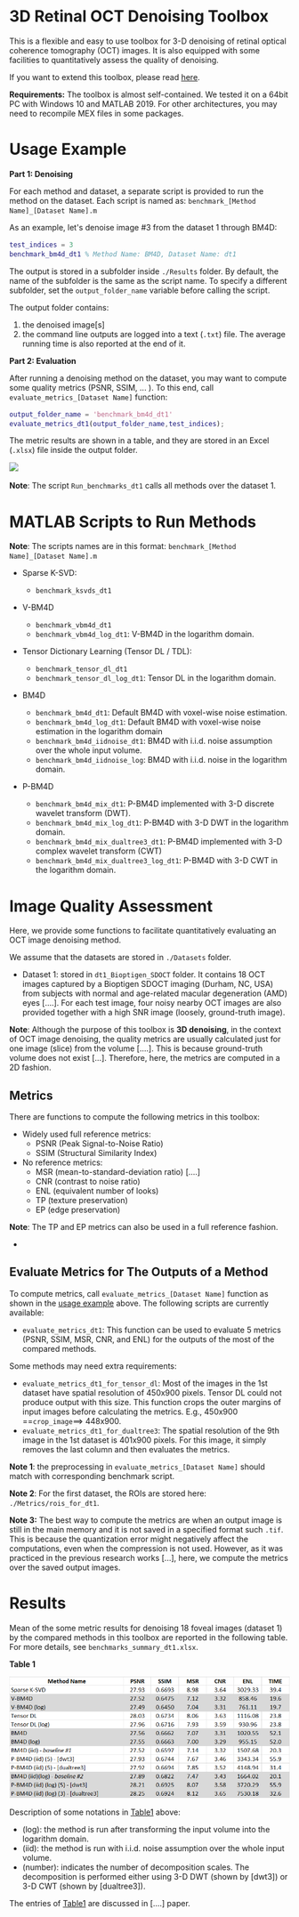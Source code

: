 # 3D Retinal OCT Denoising Toolbox

This is a flexible and easy to use toolbox for 3-D denoising of retinal optical coherence tomography (OCT) images. It is also equipped with some facilities to quantitatively assess the quality of denoising.

 If you want to extend this toolbox, please read [here](./Readme_developers.md).



**Requirements:**
The toolbox is almost self-contained. We tested it on a 64bit PC with Windows 10 and MATLAB 2019. For other architectures, you may need to recompile MEX files in some packages. 





<a name='usage_example'></a>
# Usage Example

**Part 1: Denoising**

For each method and dataset, a separate script is provided to run the method on the dataset. Each script is named as: `benchmark_[Method Name]_[Dataset Name].m` 

As an example, let's denoise image #3 from the dataset 1 through BM4D: 

```matlab
test_indices = 3
benchmark_bm4d_dt1 % Method Name: BM4D, Dataset Name: dt1
```

The output is stored in a subfolder inside `./Results` folder. By default, the name of the subfolder is the same as the script name. To specify a different subfolder, set the `output_folder_name` variable before calling the script. 

The output folder contains: 

1. the denoised image[s]
2. the command line outputs are logged into a text (`.txt`) file. The average running time is also reported at the end of it.

**Part 2: Evaluation**

After running a denoising method on the dataset, you may want to compute some quality metrics (PSNR, SSIM, ... ). To this end, call `evaluate_metrics_[Dataset Name]` function:

```matlab
output_folder_name = 'benchmark_bm4d_dt1'
evaluate_metrics_dt1(output_folder_name,test_indices);
```

The metric results are shown in a table, and they are stored in an Excel (`.xlsx`) file inside the output folder. 

![](./Readme_files/benchmark_bm4d_dt1_img03_metrics.png)



**Note**: The script `Run_benchmarks_dt1` calls all methods over the dataset 1.



# MATLAB Scripts to Run Methods

**Note**: The scripts names are in this format: `benchmark_[Method Name]_[Dataset Name].m`

- Sparse K-SVD:
  
  -  `benchmark_ksvds_dt1`
- V-BM4D
  - `benchmark_vbm4d_dt1`
  - `benchmark_vbm4d_log_dt1`: V-BM4D in the logarithm domain.
- Tensor Dictionary Learning (Tensor DL / TDL):
  - `benchmark_tensor_dl_dt1`
  - `benchmark_tensor_dl_log_dt1`: Tensor DL in the logarithm domain.

- BM4D
  -  `benchmark_bm4d_dt1`: Default BM4D with voxel-wise noise estimation.
  -  `benchmark_bm4d_log_dt1`: Default BM4D with voxel-wise noise estimation in the logarithm domain
  -  `benchmark_bm4d_iidnoise_dt1`: BM4D with i.i.d. noise assumption over the whole input volume.
  -  `benchmark_bm4d_iidnoise_log`: BM4D with i.i.d. noise in the logarithm domain.
  
- P-BM4D

  -  `benchmark_bm4d_mix_dt1`: P-BM4D implemented with 3-D discrete wavelet transform (DWT).
  -  `benchmark_bm4d_mix_log_dt1`: P-BM4D with 3-D DWT in the logarithm domain.
  -  `benchmark_bm4d_mix_dualtree3_dt1`: P-BM4D implemented with 3-D complex wavelet transform (CWT) 
  -  `benchmark_bm4d_mix_dualtree3_log_dt1`: P-BM4D with 3-D CWT in the logarithm domain.

  



# Image Quality Assessment

Here, we provide some functions to facilitate quantitatively evaluating an OCT image denoising method. 

We assume that the datasets are stored in `./Datasets` folder. 

- Dataset 1: stored in `dt1_Bioptigen_SDOCT` folder. It contains 18 OCT images captured by a Bioptigen SDOCT imaging (Durham, NC, USA) from subjects with normal and age-related macular degeneration (AMD) eyes [....].  For each test image, four noisy nearby OCT images are also provided together with a high SNR image (loosely, ground-truth image).

**Note**: Although the purpose of this toolbox is **3D denoising**, in the context of OCT image denoising, the quality metrics are usually calculated just for one image (slice) from the volume [....]. This is because ground-truth volume does not exist [...]. Therefore, here, the metrics are computed in a 2D fashion.



## Metrics

 There are functions to compute the following metrics in this toolbox:

- Widely used full reference metrics:
  - PSNR (Peak Signal-to-Noise Ratio)
  - SSIM (Structural Similarity Index)
- No reference metrics:
  - MSR (mean-to-standard-deviation ratio) [....]
  - CNR (contrast to noise ratio) 
  - ENL (equivalent number of looks)
  - TP (texture preservation)
  - EP (edge preservation) 

**Note**: The TP and EP metrics can also be used in a full reference fashion. 

- 



## Evaluate Metrics for The Outputs of a Method

To compute metrics, call `evaluate_metrics_[Dataset Name]` function as shown in the [usage example](#usage_example) above. The following scripts are currently available:

- `evaluate_metrics_dt1`: This function can be used to evaluate 5 metrics (PSNR, SSIM, MSR, CNR, and ENL) for the outputs of the most of the compared methods.

Some methods may need extra requirements:

- `evaluate_metrics_dt1_for_tensor_dl`: Most of the images in the 1st dataset have spatial resolution of 450x900 pixels. Tensor DL could not produce output with this size. This function crops the outer margins of input images before calculating the metrics. E.g., 450x900 ==`crop_image`==> 448x900.
- `evaluate_metrics_dt1_for_dualtree3`: The spatial resolution of the 9th image in the 1st dataset is 401x900 pixels. For this image, it simply removes the last column and then evaluates the metrics. 



**Note 1**: the preprocessing in `evaluate_metrics_[Dataset Name]` should match with corresponding benchmark script. 

**Note 2**: For the first dataset, the ROIs are stored here: `./Metrics/rois_for_dt1`.

**Note 3:** The best way to compute the metrics are when an output image is still in the main memory and it is not saved in a specified format such `.tif`.  This is because the quantization error might negatively affect the computations, even when the compression is not used. However, as it was practiced in the previous research works [...], here, we compute the metrics over the saved output images. 

# Results

Mean of the some metric results for denoising 18 foveal images (dataset 1) by the compared methods in this toolbox are reported in the following table. For more details, see  `benchmarks_summary_dt1.xlsx`. 

<a name='table1'></a>
**Table 1**

![Results Table](./Readme_files/results_table_1.png)

Description of some notations in [Table1](#table1) above:

- (log): the method is run after transforming the input volume into the logarithm domain.
- (iid): the method is run with i.i.d. noise assumption over the whole input volume.
- (number): indicates the number of decomposition scales. The decomposition is performed either using 3-D DWT (shown by [dwt3]) or 3-D CWT (shown by [dualtree3]).

The entries of [Table1](#table1) are discussed in [....] paper.






